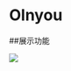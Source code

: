 # Olnyou

##展示功能

![](https://github.com/115MRLI/Olnyou/tree/master/image/screenshot-1526105894942.jpg)